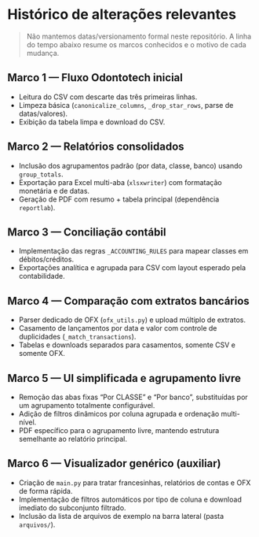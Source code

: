 # Histórico de alterações relevantes

> Não mantemos datas/versionamento formal neste repositório. A linha do tempo abaixo resume os marcos conhecidos e o motivo de cada mudança.

## Marco 1 — Fluxo Odontotech inicial
- Leitura do CSV com descarte das três primeiras linhas.
- Limpeza básica (`canonicalize_columns`, `_drop_star_rows`, parse de datas/valores).
- Exibição da tabela limpa e download do CSV.

## Marco 2 — Relatórios consolidados
- Inclusão dos agrupamentos padrão (por data, classe, banco) usando `group_totals`.
- Exportação para Excel multi-aba (`xlsxwriter`) com formatação monetária e de datas.
- Geração de PDF com resumo + tabela principal (dependência `reportlab`).

## Marco 3 — Conciliação contábil
- Implementação das regras `_ACCOUNTING_RULES` para mapear classes em débitos/créditos.
- Exportações analítica e agrupada para CSV com layout esperado pela contabilidade.

## Marco 4 — Comparação com extratos bancários
- Parser dedicado de OFX (`ofx_utils.py`) e upload múltiplo de extratos.
- Casamento de lançamentos por data e valor com controle de duplicidades (`_match_transactions`).
- Tabelas e downloads separados para casamentos, somente CSV e somente OFX.

## Marco 5 — UI simplificada e agrupamento livre
- Remoção das abas fixas “Por CLASSE” e “Por banco”, substituídas por um agrupamento totalmente configurável.
- Adição de filtros dinâmicos por coluna agrupada e ordenação multi-nível.
- PDF específico para o agrupamento livre, mantendo estrutura semelhante ao relatório principal.

## Marco 6 — Visualizador genérico (auxiliar)
- Criação de `main.py` para tratar francesinhas, relatórios de contas e OFX de forma rápida.
- Implementação de filtros automáticos por tipo de coluna e download imediato do subconjunto filtrado.
- Inclusão da lista de arquivos de exemplo na barra lateral (pasta `arquivos/`).

